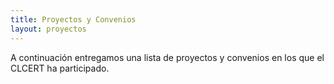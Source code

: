 ```yaml
---
title: Proyectos y Convenios
layout: proyectos
---
```


A continuación entregamos una lista de proyectos y convenios en los que el CLCERT ha participado.